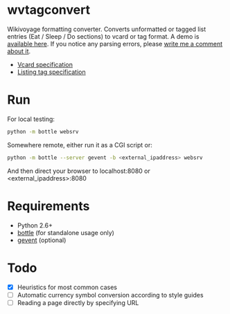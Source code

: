 wvtagconvert
============

Wikivoyage formatting converter. Converts unformatted or tagged list entries
(Eat / Sleep / Do sections) to vcard or tag format. A demo is 
[available here](http://dev.mldesign.net/wvtagconvert/wvtagconvert.py). If 
you notice any parsing errors, please [write me a comment about 
it](https://github.com/ml31415/wvtagconvert/issues/1).

* [Vcard specification](http://de.wikivoyage.org/wiki/Vorlage:VCard)
* [Listing tag specification](https://en.wikivoyage.org/wiki/Wikivoyage:Listings)


Run
===
For local testing: 
```sh
python -m bottle websrv
```
Somewhere remote, either run it as a CGI script or:
```sh
python -m bottle --server gevent -b <external_ipaddress> websrv
```
And then direct your browser to localhost:8080 or &lt;external_ipaddress&gt;:8080


Requirements
============
* Python 2.6+
* [bottle](http://pypi.python.org/pypi/bottle) (for standalone usage only)
* [gevent](http://http://www.gevent.org/) (optional)


Todo
====
- [x] Heuristics for most common cases
- [ ] Automatic currency symbol conversion according to style guides
- [ ] Reading a page directly by specifying URL
